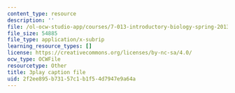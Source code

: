```yaml
---
content_type: resource
description: ''
file: /ol-ocw-studio-app/courses/7-013-introductory-biology-spring-2013/2f2ee895b73157c1b1f54d7947e9a64a_dKLkXQEN9XU.vtt
file_size: 54885
file_type: application/x-subrip
learning_resource_types: []
license: https://creativecommons.org/licenses/by-nc-sa/4.0/
ocw_type: OCWFile
resourcetype: Other
title: 3play caption file
uid: 2f2ee895-b731-57c1-b1f5-4d7947e9a64a
---
```

